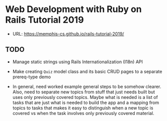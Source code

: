 # Web Development with Ruby on Rails Tutorial 2019

- URL: <https://memphis-cs.github.io/rails-tutorial-2019/>

## TODO

- Manage static strings using Rails Internationalization (I18n) API

- Make creating `Quiz` model class and its basic CRUD pages to a separate prereq-type demo

- In general, need worked example general steps to be somehow clearer. Also, need to separate new topics from stuff that just needs built but uses only previously covered topics. Maybe what is needed is a list of tasks that are just what is needed to build the app and a mapping from topics to tasks that makes it easy to distinguish when a new topic is covered vs when the task involves only previously covered material.
